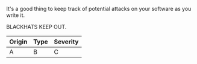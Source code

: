 It's a good thing to keep track of potential attacks on your software as you write it.

BLACKHATS KEEP OUT.

| Origin | Type | Severity |
| ------ | ---- | -------- |
| A | B | C |